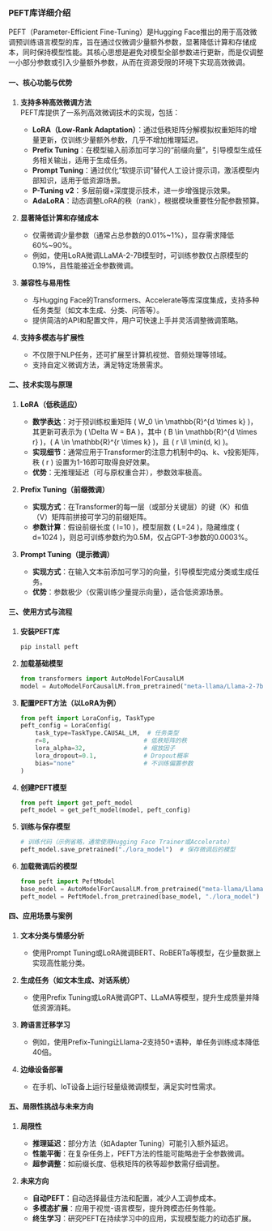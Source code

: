 ### PEFT库详细介绍

PEFT（Parameter-Efficient Fine-Tuning）是Hugging Face推出的用于高效微调预训练语言模型的库，旨在通过仅微调少量额外参数，显著降低计算和存储成本，同时保持模型性能。其核心思想是避免对模型全部参数进行更新，而是仅调整一小部分参数或引入少量额外参数，从而在资源受限的环境下实现高效微调。

#### **一、核心功能与优势**

1. **支持多种高效微调方法**  
   PEFT库提供了一系列高效微调技术的实现，包括：
   - **LoRA（Low-Rank Adaptation）**：通过低秩矩阵分解模拟权重矩阵的增量更新，仅训练少量额外参数，几乎不增加推理延迟。
   - **Prefix Tuning**：在模型输入前添加可学习的“前缀向量”，引导模型生成任务相关输出，适用于生成任务。
   - **Prompt Tuning**：通过优化“软提示词”替代人工设计提示词，激活模型内部知识，适用于低资源场景。
   - **P-Tuning v2**：多层前缀+深度提示技术，进一步增强提示效果。
   - **AdaLoRA**：动态调整LoRA的秩（rank），根据模块重要性分配参数预算。

2. **显著降低计算和存储成本**  
   - 仅需微调少量参数（通常占总参数的0.01%~1%），显存需求降低60%~90%。
   - 例如，使用LoRA微调LLaMA-2-7B模型时，可训练参数仅占原模型的0.19%，且性能接近全参数微调。

3. **兼容性与易用性**  
   - 与Hugging Face的Transformers、Accelerate等库深度集成，支持多种任务类型（如文本生成、分类、问答等）。
   - 提供简洁的API和配置文件，用户可快速上手并灵活调整微调策略。

4. **支持多模态与扩展性**  
   - 不仅限于NLP任务，还可扩展至计算机视觉、音频处理等领域。
   - 支持自定义微调方法，满足特定场景需求。

#### **二、技术实现与原理**

1. **LoRA（低秩适应）**  
   - **数学表达**：对于预训练权重矩阵 \( W_0 \in \mathbb{R}^{d \times k} \)，其更新可表示为 \( \Delta W = BA \)，其中 \( B \in \mathbb{R}^{d \times r} \)，\( A \in \mathbb{R}^{r \times k} \)，且 \( r \ll \min(d, k) \)。
   - **实现细节**：通常应用于Transformer的注意力机制中的q、k、v投影矩阵，秩 \( r \) 设置为1-16即可取得良好效果。
   - **优势**：无推理延迟（可与原权重合并），参数效率极高。

2. **Prefix Tuning（前缀微调）**  
   - **实现方式**：在Transformer的每一层（或部分关键层）的键（K）和值（V）矩阵前拼接可学习的前缀矩阵。
   - **参数计算**：假设前缀长度 \( l=10 \)，模型层数 \( L=24 \)，隐藏维度 \( d=1024 \)，则总可训练参数约为0.5M，仅占GPT-3参数的0.0003%。

3. **Prompt Tuning（提示微调）**  
   - **实现方式**：在输入文本前添加可学习的向量，引导模型完成分类或生成任务。
   - **优势**：参数极少（仅需训练少量提示向量），适合低资源场景。

#### **三、使用方式与流程**

1. **安装PEFT库**  
   ```bash
   pip install peft
   ```

2. **加载基础模型**  
   ```python
   from transformers import AutoModelForCausalLM
   model = AutoModelForCausalLM.from_pretrained("meta-llama/Llama-2-7b-hf")
   ```

3. **配置PEFT方法（以LoRA为例）**  
   ```python
   from peft import LoraConfig, TaskType
   peft_config = LoraConfig(
       task_type=TaskType.CAUSAL_LM,  # 任务类型
       r=8,                          # 低秩矩阵的秩
       lora_alpha=32,                # 缩放因子
       lora_dropout=0.1,             # Dropout概率
       bias="none"                   # 不训练偏置参数
   )
   ```

4. **创建PEFT模型**  
   ```python
   from peft import get_peft_model
   peft_model = get_peft_model(model, peft_config)
   ```

5. **训练与保存模型**  
   ```python
   # 训练代码（示例省略，通常使用Hugging Face Trainer或Accelerate）
   peft_model.save_pretrained("./lora_model")  # 保存微调后的模型
   ```

6. **加载微调后的模型**  
   ```python
   from peft import PeftModel
   base_model = AutoModelForCausalLM.from_pretrained("meta-llama/Llama-2-7b-hf")
   peft_model = PeftModel.from_pretrained(base_model, "./lora_model")
   ```

#### **四、应用场景与案例**

1. **文本分类与情感分析**  
   - 使用Prompt Tuning或LoRA微调BERT、RoBERTa等模型，在少量数据上实现高性能分类。

2. **生成任务（如文本生成、对话系统）**  
   - 使用Prefix Tuning或LoRA微调GPT、LLaMA等模型，提升生成质量并降低资源消耗。

3. **跨语言迁移学习**  
   - 例如，使用Prefix-Tuning让Llama-2支持50+语种，单任务训练成本降低40倍。

4. **边缘设备部署**  
   - 在手机、IoT设备上运行轻量级微调模型，满足实时性需求。

#### **五、局限性挑战与未来方向**

1. **局限性**  
   - **推理延迟**：部分方法（如Adapter Tuning）可能引入额外延迟。
   - **性能平衡**：在复杂任务上，PEFT方法的性能可能略逊于全参数微调。
   - **超参调整**：如前缀长度、低秩矩阵的秩等超参数需仔细调整。

2. **未来方向**  
   - **自动PEFT**：自动选择最佳方法和配置，减少人工调参成本。
   - **多模态扩展**：应用于视觉-语言模型，提升跨模态任务性能。
   - **终生学习**：研究PEFT在持续学习中的应用，实现模型能力的动态扩展。

